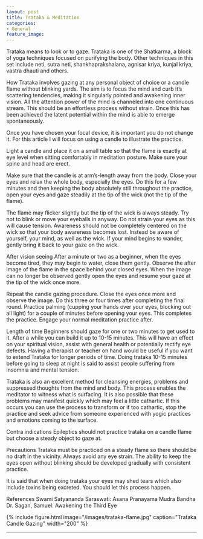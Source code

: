 ```yaml
---
layout: post
title: Trataka & Meditation
categories:
- General
feature_image: 
---
```


Trataka means to look or to gaze. Trataka is one of the Shatkarma, a block of yoga techniques focused on purifying the body. Other techniques in this set include neti, sutra neti, shankhaprakshalana, agnisar kriya, kunjal kriya, vastra dhauti and others.

How
Trataka involves gazing at any personal object of choice or a candle flame without blinking yards. The aim is to focus the mind and curb it’s scattering tendencies, making it singularly pointed and awakening inner vision. All the attention power of the mind is channeled into one continuous stream. This should be an effortless process without strain. Once this has been achieved the latent potential within the mind is able to emerge spontaneously.

Once you have chosen your focal device, it is important you do not change it. For this article I will focus on using a candle to illustrate the practice.

Light a candle and place it on a small table so that the flame is exactly at eye level when sitting comfortably in meditation posture. Make sure your spine and head are erect.

Make sure that the candle is at arm’s-length away from the body. Close your eyes and relax the whole body, especially the eyes. Do this for a few minutes and then keeping the body absolutely still throughout the practice, open your eyes and gaze steadily at the tip of the wick (not the tip of the flame). 

The flame may flicker slightly but the tip of the wick is always steady. Try not to blink or move your eyeballs in anyway. Do not strain your eyes as this will cause tension. Awareness should not be completely centered on the wick so that your body awareness becomes lost. Instead be aware of yourself, your mind, as well as the wick. If your mind begins to wander, gently bring it back to your gaze on the wick.

After vision seeing
After a minute or two as a beginner, when the eyes become tired, they may begin to water, close them gently. Observe the after image of the flame in the space behind your closed eyes. When the image can no longer be observed gently open the eyes and resume your gaze at the tip of the wick once more. 

Repeat the candle gazing procedure. Close the eyes once more and observe the image. Do this three or four times after completing the final round. Practice palming (cupping your hands over your eyes, blocking out all light) for a couple of minutes before opening your eyes. This completes the practice. Engage your normal meditation practice after.

Length of time
Beginners should gaze for one or two minutes to get used to it. After a while you can build it up to 10-15 minutes. This will have an effect on your spiritual vision, assist with general health or potentially rectify eye defects. Having a therapist or teacher on hand would be useful if you want to extend Trataka for longer periods of time. Doing trataka 10-15 minutes before going to sleep at night is said to assist people suffering from insomnia and mental tension.

Trataka is also an excellent method for cleansing energies, problems and suppressed thoughts from the mind and body. This process enables the meditator to witness what is surfacing. It is also possible that these problems may manifest quickly which may feel a little cathartic. If this occurs you can use the process to transform or if too cathartic, stop the practice and seek advice from someone experienced with yogic practices and emotions coming to the surface.

Contra indications
Epileptics should not practice trataka on a candle flame but choose a steady object to gaze at.

Precautions
Trataka must be practiced on a steady flame so there should be no draft in the vicinity. Always avoid any eye strain. The ability to keep the eyes open without blinking should be developed gradually with consistent practice.

It is said that when doing trataka your eyes may shed tears which also include toxins being excreted. You should let this process happen.

References
Swami Satyananda Saraswati: Asana Pranayama Mudra Bandha Dr. Sagan, Samuel: Awakening the Third Eye

{% include figure.html image="/images/trataka-flame.jpg" caption="Trataka Candle Gazing" width="200" %}


---



